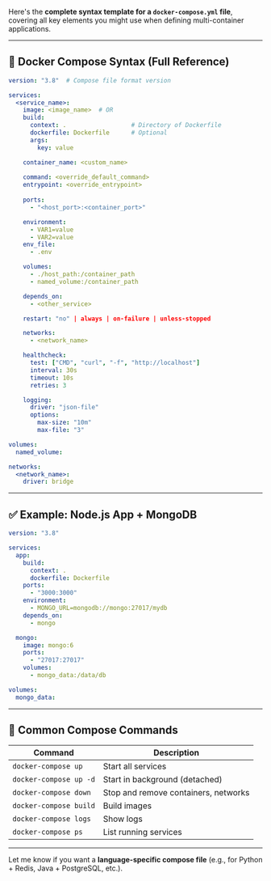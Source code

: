 Here's the **complete syntax template for a `docker-compose.yml` file**, covering all key elements you might use when defining multi-container applications.

---

## 📄 **Docker Compose Syntax (Full Reference)**

```yaml
version: "3.8"  # Compose file format version

services:
  <service_name>:
    image: <image_name>  # OR
    build:
      context: .                  # Directory of Dockerfile
      dockerfile: Dockerfile      # Optional
      args:
        key: value

    container_name: <custom_name>
    
    command: <override_default_command>
    entrypoint: <override_entrypoint>
    
    ports:
      - "<host_port>:<container_port>"

    environment:
      - VAR1=value
      - VAR2=value
    env_file:
      - .env

    volumes:
      - ./host_path:/container_path
      - named_volume:/container_path

    depends_on:
      - <other_service>

    restart: "no" | always | on-failure | unless-stopped

    networks:
      - <network_name>

    healthcheck:
      test: ["CMD", "curl", "-f", "http://localhost"]
      interval: 30s
      timeout: 10s
      retries: 3

    logging:
      driver: "json-file"
      options:
        max-size: "10m"
        max-file: "3"

volumes:
  named_volume:

networks:
  <network_name>:
    driver: bridge
```

---

## ✅ Example: Node.js App + MongoDB

```yaml
version: "3.8"

services:
  app:
    build:
      context: .
      dockerfile: Dockerfile
    ports:
      - "3000:3000"
    environment:
      - MONGO_URL=mongodb://mongo:27017/mydb
    depends_on:
      - mongo

  mongo:
    image: mongo:6
    ports:
      - "27017:27017"
    volumes:
      - mongo_data:/data/db

volumes:
  mongo_data:
```

---

## 📌 Common Compose Commands

| Command                | Description                          |
| ---------------------- | ------------------------------------ |
| `docker-compose up`    | Start all services                   |
| `docker-compose up -d` | Start in background (detached)       |
| `docker-compose down`  | Stop and remove containers, networks |
| `docker-compose build` | Build images                         |
| `docker-compose logs`  | Show logs                            |
| `docker-compose ps`    | List running services                |

---

Let me know if you want a **language-specific compose file** (e.g., for Python + Redis, Java + PostgreSQL, etc.).
